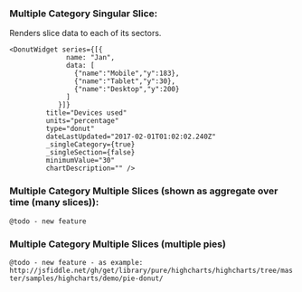 ### Multiple Category Singular Slice:

Renders slice data to each of its sectors.

    <DonutWidget series={[{
                  name: "Jan",
                  data: [
                    {"name":"Mobile","y":183},
                    {"name":"Tablet","y":30},
                    {"name":"Desktop","y":200}
                  ]
                }]}
             title="Devices used"
             units="percentage"
             type="donut"
             dateLastUpdated="2017-02-01T01:02:02.240Z"
             _singleCategory={true}
             _singleSection={false}
             minimumValue="30"
             chartDescription="" />


### Multiple Category Multiple Slices (shown as aggregate over time (many slices)):

`@todo - new feature`


### Multiple Category Multiple Slices (multiple pies)

`@todo - new feature - as example: http://jsfiddle.net/gh/get/library/pure/highcharts/highcharts/tree/master/samples/highcharts/demo/pie-donut/`
